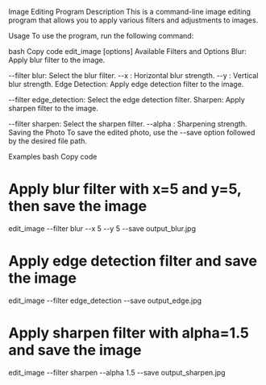 Image Editing Program
Description
This is a command-line image editing program that allows you to apply various filters and adjustments to images.

Usage
To use the program, run the following command:

bash
Copy code
edit_image [options]
Available Filters and Options
Blur: Apply blur filter to the image.

--filter blur: Select the blur filter.
--x <value>: Horizontal blur strength.
--y <value>: Vertical blur strength.
Edge Detection: Apply edge detection filter to the image.

--filter edge_detection: Select the edge detection filter.
Sharpen: Apply sharpen filter to the image.

--filter sharpen: Select the sharpen filter.
--alpha <value>: Sharpening strength.
Saving the Photo
To save the edited photo, use the --save option followed by the desired file path.

Examples
bash
Copy code
# Apply blur filter with x=5 and y=5, then save the image
edit_image --filter blur --x 5 --y 5 --save output_blur.jpg

# Apply edge detection filter and save the image
edit_image --filter edge_detection --save output_edge.jpg

# Apply sharpen filter with alpha=1.5 and save the image
edit_image --filter sharpen --alpha 1.5 --save output_sharpen.jpg
